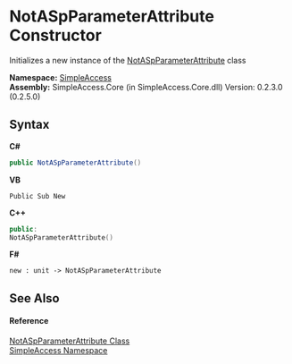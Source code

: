 # NotASpParameterAttribute Constructor 
 

Initializes a new instance of the <a href="db843ec4-447a-92d3-bef9-42673a0ec293">NotASpParameterAttribute</a> class

**Namespace:**&nbsp;<a href="5b81da8e-9a02-e6f3-6346-ccc62ec531d3">SimpleAccess</a><br />**Assembly:**&nbsp;SimpleAccess.Core (in SimpleAccess.Core.dll) Version: 0.2.3.0 (0.2.5.0)

## Syntax

**C#**<br />
``` C#
public NotASpParameterAttribute()
```

**VB**<br />
``` VB
Public Sub New
```

**C++**<br />
``` C++
public:
NotASpParameterAttribute()
```

**F#**<br />
``` F#
new : unit -> NotASpParameterAttribute
```


## See Also


#### Reference
<a href="db843ec4-447a-92d3-bef9-42673a0ec293">NotASpParameterAttribute Class</a><br /><a href="5b81da8e-9a02-e6f3-6346-ccc62ec531d3">SimpleAccess Namespace</a><br />